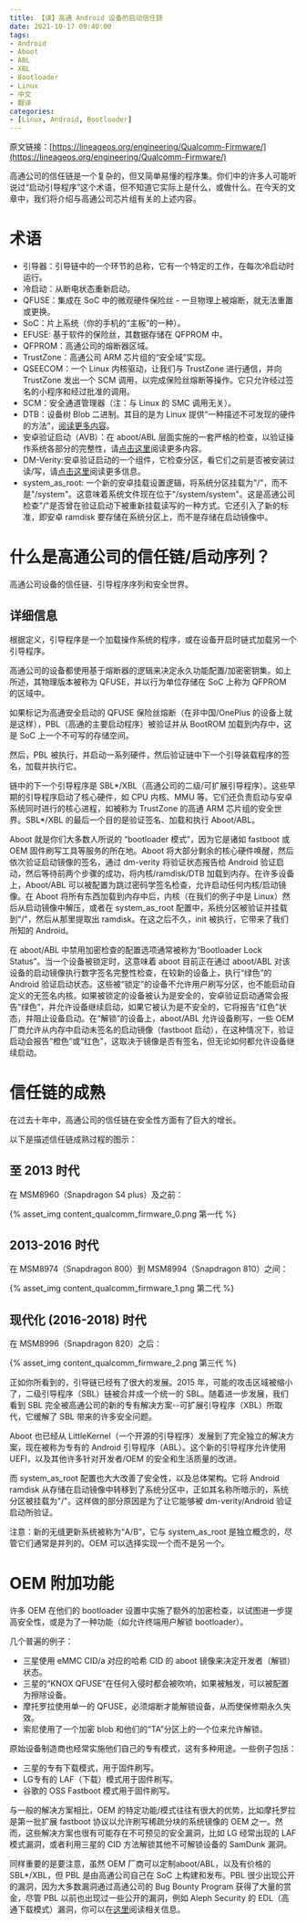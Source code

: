 ```yaml
---
title: 【译】高通 Android 设备的启动信任链
date: 2021-10-17 09:40:00
tags:
- Android
- Aboot
- ABL
- XBL
- Bootloader
- Linux
- 中文
- 翻译
categories:
- [Linux, Android, Bootloader]
---
```


原文链接：[https://lineageos.org/engineering/Qualcomm-Firmware/](https://lineageos.org/engineering/Qualcomm-Firmware/)

高通公司的信任链是一个复杂的，但又简单易懂的程序集。你们中的许多人可能听说过“启动引导程序”这个术语，但不知道它实际上是什么，或做什么。在今天的文章中，我们将介绍与高通公司芯片组有关的上述内容。

# 术语

- 引导器：引导链中的一个环节的总称，它有一个特定的工作，在每次冷启动时运行。
- 冷启动：从断电状态重新启动。
- QFUSE：集成在 SoC 中的微观硬件保险丝 - 一旦物理上被熔断，就无法重置或更换。
- SoC：片上系统（你的手机的“主板”的一种）。
- EFUSE: 基于软件的保险丝，其数据存储在 QFPROM 中。
- QFPROM：高通公司的熔断器区域。
- TrustZone：高通公司 ARM 芯片组的“安全域”实现。
- QSEECOM：一个 Linux 内核驱动，让我们与 TrustZone 进行通信，并向 TrustZone 发出一个 SCM 调用，以完成保险丝熔断等操作。它只允许经过签名的小程序和经过批准的调用。
- SCM：安全通道管理器（注：与 Linux 的 SMC 调用无关）。
- DTB：设备树 Blob 二进制。其目的是为 Linux 提供“一种描述不可发现的硬件的方法”，[阅读更多内容](https://elinux.org/Device_Tree_Reference)。
- 安卓验证启动（AVB）：在 aboot/ABL 层面实施的一套严格的检查，以验证操作系统各部分的完整性，请[点击这里](https://source.android.com/security/verifiedboot/)阅读更多内容。
- DM-Verity:安卓验证启动的一个组件，它检查分区，看它们之前是否被安装过读/写，请[点击这里](https://source.android.com/security/verifiedboot/dm-verity)阅读更多信息。
- system_as_root: 一个新的安卓挂载设置逻辑，将系统分区挂载为"/"，而不是"/system"。这意味着系统文件现在位于"/system/system"。这是高通公司检查"/"是否曾在验证启动下被重新挂载读写的一种方式。它还引入了新的标准，即安卓 ramdisk 要存储在系统分区上，而不是存储在启动镜像中。

# 什么是高通公司的信任链/启动序列？

高通公司设备的信任链、引导程序序列和安全世界。

## 详细信息

根据定义，引导程序是一个加载操作系统的程序，或在设备开启时链式加载另一个引导程序。

高通公司的设备都使用基于熔断器的逻辑来决定永久功能配置/加密密钥集。如上所述，其物理版本被称为 QFUSE，并以行为单位存储在 SoC 上称为 QFPROM 的区域中。

如果标记为高通安全启动的 QFUSE 保险丝熔断（在非中国/OnePlus 的设备上就是这样），PBL（高通的主要启动程序）被验证并从 BootROM 加载到内存中，这是 SoC 上一个不可写的存储空间。

然后，PBL 被执行，并启动一系列硬件，然后验证链中下一个引导装载程序的签名，加载并执行它。

链中的下一个引导程序是 SBL*/XBL（高通公司的二级/可扩展引导程序）。这些早期的引导程序启动了核心硬件，如 CPU 内核、MMU 等。它们还负责启动与安卓系统同时进行的核心进程，如被称为 TrustZone 的高通 ARM 芯片组的安全世界。SBL*/XBL 的最后一个目的是验证签名、加载和执行 Aboot/ABL。

Aboot 就是你们大多数人所说的 “bootloader 模式”，因为它是诸如 fastboot 或 OEM 固件刷写工具等服务的所在地。Aboot 将大部分剩余的核心硬件唤醒，然后依次验证启动镜像的签名，通过 dm-verity 将验证状态报告给 Android 验证启动，然后等待前两个步骤的成功，将内核/ramdisk/DTB 加载到内存。在许多设备上，Aboot/ABL 可以被配置为跳过密码学签名检查，允许启动任何内核/启动镜像。在 Aboot 将所有东西加载到内存中后，内核（在我们的例子中是 Linux）然后从启动镜像中解压，或者在 system_as_root 配置中，系统分区被验证并挂载到"/"，然后从那里提取出 ramdisk。在这之后不久，init 被执行，它带来了我们所知的 Android。

在 aboot/ABL 中禁用加密检查的配置选项通常被称为“Bootloader Lock Status”。当一个设备被锁定时，这意味着 aboot 目前正在通过 aboot/ABL 对该设备的启动镜像执行数字签名完整性检查，在较新的设备上，执行“绿色”的 Android 验证启动状态。这些被“锁定”的设备不允许用户刷写分区，也不能启动自定义的无签名内核。如果被锁定的设备被认为是安全的，安卓验证启动通常会报告“绿色”，并允许设备继续启动，如果它被认为是不安全的，它将报告“红色”状态，并阻止设备启动。在“解锁”的设备上，aboot/ABL 允许设备刷写，一些 OEM 厂商允许从内存中启动未签名的启动镜像（fastboot 启动），在这种情况下，验证启动会报告“橙色”或“红色”，这取决于镜像是否有签名，但无论如何都允许设备继续启动。

# 信任链的成熟

在过去十年中，高通公司的信任链在安全性方面有了巨大的增长。

以下是描述信任链成熟过程的图示：

## 至 2013 时代

在 MSM8960（Snapdragon S4 plus）及之前：

{% asset_img content_qualcomm_firmware_0.png 第一代 %}

## 2013-2016 时代

在 MSM8974（Snapdragon 800）到 MSM8994（Snapdragon 810）之间：

{% asset_img content_qualcomm_firmware_1.png 第二代 %}

## 现代化 (2016-2018) 时代

在 MSM8996（Snapdragon 820）之后：

{% asset_img content_qualcomm_firmware_2.png 第三代 %}

正如你所看到的，引导链已经有了很大的发展。2015 年，可能的攻击区域被缩小了，二级引导程序（SBL）链被合并成一个统一的 SBL。随着进一步发展，我们看到 SBL 完全被高通公司的新的专有解决方案--可扩展引导程序（XBL）所取代，它缓解了 SBL 带来的许多安全问题。

Aboot 也已经从 LittleKernel（一个开源的引导程序）发展到了完全独立的解决方案，现在被称为专有的 Android 引导程序（ABL）。这个新的引导程序允许使用 UEFI，以及其他许多针对开发者/OEM 的安全和生活质量的改进。

而 system_as_root 配置也大大改善了安全性，以及总体架构。它将 Android ramdisk 从存储在启动镜像中转移到了系统分区中，正如其名称所暗示的，系统分区被挂载为"/"。这样做的部分原因是为了让它能够被 dm-verity/Android 验证启动所验证。

注意：新的无缝更新系统被称为“A/B”，它与 system_as_root 是独立概念的，尽管它们通常是并列的。OEM 可以选择实现一个而不是另一个。

# OEM 附加功能

许多 OEM 在他们的 bootloader 设置中实施了额外的加密检查，以试图进一步提高安全性，或是为了一种功能（如允许终端用户解锁 bootloader）。

几个普遍的例子：

- 三星使用 eMMC CID/a 对应的哈希 CID 的 aboot 镜像来决定开发者（解锁）状态。
- 三星的“KNOX QFUSE”在任何入侵时都会被吹响，如果被触发，可以被配置为擦除设备。
- 摩托罗拉使用单一的 QFUSE，必须熔断才能解锁设备，从而使保修期永久失效。
- 索尼使用了一个加密 blob 和他们的“TA”分区上的一个位来允许解锁。

原始设备制造商也经常实施他们自己的专有模式，这有多种用途。一些例子包括：

- 三星的专有下载模式，用于固件刷写。
- LG专有的 LAF（下载）模式用于固件刷写。
- 谷歌的 OSS Fastboot 模式用于固件刷写。

与一般的解决方案相比，OEM 的特定功能/模式往往有很大的优势，比如摩托罗拉是第一批扩展 fastboot 协议以允许刷写稀疏分块的系统镜像的 OEM 之一。然而，这些解决方案也很有可能存在不可预见的安全漏洞，比如 LG 经常出现的 LAF 模式漏洞，或者利用三星的 CID 方法解锁其他不可解锁设备的 SamDunk 漏洞。

同样重要的是要注意，虽然 OEM 厂商可以定制aboot/ABL，以及有价格的 SBL*/XBL，但 PBL 是由高通公司自己在 SoC 上构建和发布。PBL 很少出现公开的漏洞，因为大多数漏洞通过高通公司的 Bug Bounty Program 获得了大量的赏金，尽管 PBL 以前也出现过一些公开的漏洞，例如 Aleph Security 的 EDL（高通下载模式）漏洞，你可以在[这里](https://alephsecurity.com/2018/01/22/qualcomm-edl-1/)阅读相关信息。
